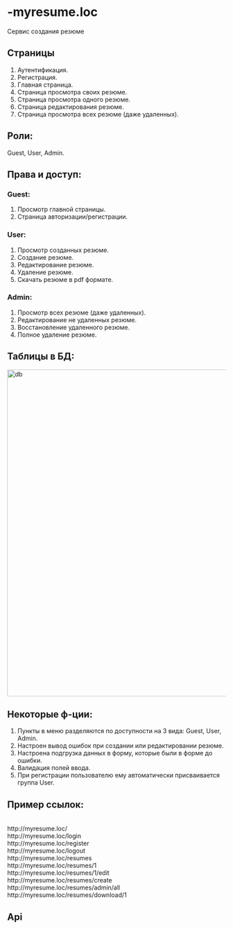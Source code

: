 # -myresume.loc

Сервис создания резюме

## Страницы

1. Аутентификация.
2. Регистрация.
3. Главная страница.
4. Страница просмотра своих резюме.
5. Страница просмотра одного резюме.
6. Страница редактирования резюме.
7. Страница просмотра всех резюме (даже удаленных).

## Роли:

Guest, User, Admin.

## Права и доступ:

### Guest:

1. Просмотр главной страницы.
2. Страница авторизации/регистрации.

### User:

1. Просмотр созданных резюме.
2. Создание резюме.
3. Редактирование резюме.
4. Удаление резюме.
5. Скачать резюме в pdf формате.

### Admin:

1. Просмотр всех резюме (даже удаленных).
2. Редактирование не удаленных резюме.
3. Восстановление удаленного резюме.
4. Полное удаление резюме.
 
## Таблицы в БД:

<img src="https://lh3.googleusercontent.com/I_FMsbyif8jhmdIZTWnz8BzL35Qwxd5QvX6eqDnXJ7oXqfD3b91zd2gRXRPwuPXQ2K7kEBzHT9ONQ2wrcXtOcmWkj-t0w5jkAoZJ5nll8oI19vmDclKAXvVnA1Rue4DHACyte3uIxXk9pv8LWvIw8yUXPKZRZJLLD3DtwhKIDlSOe3Yut7BIiKgQcai13bbLLHd4OOHwkZ2bCJWiU92BtV2dEJA90wyL7tZSwI0r7NA2JuMAsIURIjUKABaoQrbP_3pdBlbb75LnK9GHS61TrSbTr2oYnzX__Xe7hnsJz7NHHUWLWC4ivC4uMv3X5P69PkW9b6Ktw2hv4BxW7DnLJJ3z4V0RulYBsJHWiG9RI-pZ3Y4Oe0OU2F75Tj9ELCWNpuNggoZr4NJAmUbWstPvBW7OJy9F1HJWtB89kDlXEVbtBjfsl_BjPGkaSPPX5viCkuudhoaCl0KFzVqA_V6kP-y-_1NeRzUoe7Z6TJR9xos9D8lxLBbri5SruPr6qfteAmPiGdunOvS-3UqL2CQ8akzobftpUKofg345wYDAkXsZU2-QQxYeccdBHnFBYoUPwHkTnN7q3oc8hTvXxm8H_jMEMyImBQ3G_viC8AnKVX2M9LyOC8y23QwuE2bh570VRJWf15xdpSA2j-fCnGrU8r7tfjwnv23FnDSv-8WVzwQ-zeX5fM_d8_2BKnxP=w1060-h893-no?authuser=0" alt="db" width="790" height="753" data-load="full" style="">

## Некоторые ф-ции:

1. Пункты в меню разделяются по доступности на 3 вида: Guest, User, Admin.
2. Настроен вывод ошибок при создании или редактировании резюме.
3. Настроена подгрузка данных в форму, которые были в форме до ошибки.
4. Валидация полей ввода.
5. При регистрации пользователю ему автоматически присваивается группа User.


## Пример ссылок:

<p>
<br>http://myresume.loc/
<br>http://myresume.loc/login
<br>http://myresume.loc/register
<br>http://myresume.loc/logout
<br>http://myresume.loc/resumes
<br>http://myresume.loc/resumes/1
<br>http://myresume.loc/resumes/1/edit
<br>http://myresume.loc/resumes/create
<br>http://myresume.loc/resumes/admin/all
<br>http://myresume.loc/resumes/download/1
</p>



## Api






